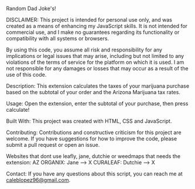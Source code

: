Random Dad Joke's!

DISCLAIMER:
This project is intended for personal use only, and was created as a means of enhancing my JavaScript skills. It is not intended for commercial use, and I make no guarantees regarding its functionality or compatibility with all systems or browsers.

By using this code, you assume all risk and responsibility for any implications or legal issues that may arise, including but not limited to any violations of the terms of service for the platform on which it is used. I am not responsible for any damages or losses that may occur as a result of the use of this code.

Description: This extension calculates the taxes of your marijuana purchase based on the subtotal of your order and the Arizona Marijuana tax rates. 

Usage: Open the extension, enter the subtotal of your purchase, then press calculate!

Built With: This project was created with HTML, CSS and JavaScript.

Contributing: Contributions and constructive criticism for this project are welcome. If you have suggestions for how to improve the code, please submit a pull request or open an issue.

Websites that dont use leafly, jane, dutchie or weedmaps that needs the extension:
AZ ORGANIX: Jane --> X
CURALEAF: Dutchie --> X



Contact: If you have any questions about this script, you can reach me at caleblopez96@gmail.com.